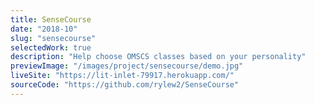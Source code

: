 ```yaml
---
title: SenseCourse
date: "2018-10"
slug: "sensecourse"
selectedWork: true
description: "Help choose OMSCS classes based on your personality"
previewImage: "/images/project/sensecourse/demo.jpg"
liveSite: "https://lit-inlet-79917.herokuapp.com/"
sourceCode: "https://github.com/rylew2/SenseCourse"
---
```

